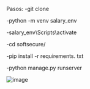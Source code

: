 Pasos:
-git clone

-python -m venv salary_env

-salary_env\Scripts\activate

-cd softsecure/

-pip install -r requirements. txt

-python manage.py runserver

![image](https://github.com/chrispaz88/softsecure/assets/43351303/4559419c-baf1-4650-91e6-56bb88d5164b)
